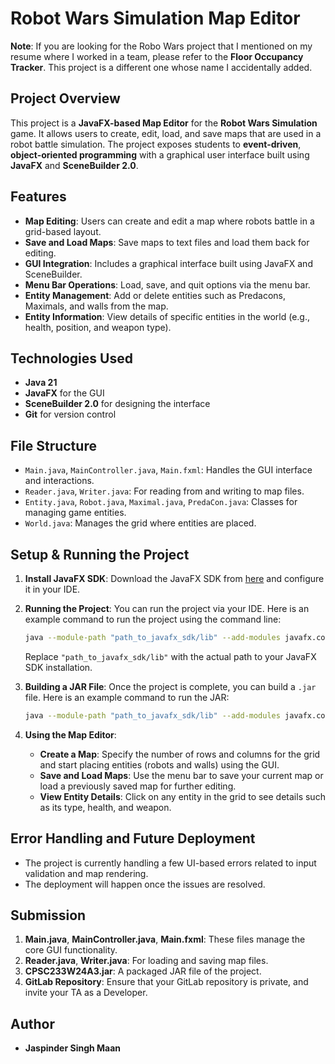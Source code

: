 # Robot Wars Simulation Map Editor

**Note**: If you are looking for the Robo Wars project that I mentioned on my resume where I worked in a team, please refer to the **Floor Occupancy Tracker**. This project is a different one whose name I accidentally added.

## Project Overview

This project is a **JavaFX-based Map Editor** for the **Robot Wars Simulation** game. It allows users to create, edit, load, and save maps that are used in a robot battle simulation. The project exposes students to **event-driven**, **object-oriented programming** with a graphical user interface built using **JavaFX** and **SceneBuilder 2.0**.

## Features

- **Map Editing**: Users can create and edit a map where robots battle in a grid-based layout.
- **Save and Load Maps**: Save maps to text files and load them back for editing.
- **GUI Integration**: Includes a graphical interface built using JavaFX and SceneBuilder.
- **Menu Bar Operations**: Load, save, and quit options via the menu bar.
- **Entity Management**: Add or delete entities such as Predacons, Maximals, and walls from the map.
- **Entity Information**: View details of specific entities in the world (e.g., health, position, and weapon type).

## Technologies Used

- **Java 21**
- **JavaFX** for the GUI
- **SceneBuilder 2.0** for designing the interface
- **Git** for version control

## File Structure

- `Main.java`, `MainController.java`, `Main.fxml`: Handles the GUI interface and interactions.
- `Reader.java`, `Writer.java`: For reading from and writing to map files.
- `Entity.java`, `Robot.java`, `Maximal.java`, `PredaCon.java`: Classes for managing game entities.
- `World.java`: Manages the grid where entities are placed.

## Setup & Running the Project

1. **Install JavaFX SDK**: Download the JavaFX SDK from [here](https://gluonhq.com/products/javafx/) and configure it in your IDE.
   
2. **Running the Project**: You can run the project via your IDE. Here is an example command to run the project using the command line:
    ```bash
    java --module-path "path_to_javafx_sdk/lib" --add-modules javafx.controls,javafx.fxml rw.app.Main
    ```
   Replace `"path_to_javafx_sdk/lib"` with the actual path to your JavaFX SDK installation.

3. **Building a JAR File**: Once the project is complete, you can build a `.jar` file. Here is an example command to run the JAR:
    ```bash
    java --module-path "path_to_javafx_sdk/lib" --add-modules javafx.controls,javafx.fxml -jar CPSC233W24A3.jar
    ```

4. **Using the Map Editor**:
    - **Create a Map**: Specify the number of rows and columns for the grid and start placing entities (robots and walls) using the GUI.
    - **Save and Load Maps**: Use the menu bar to save your current map or load a previously saved map for further editing.
    - **View Entity Details**: Click on any entity in the grid to see details such as its type, health, and weapon.

## Error Handling and Future Deployment

- The project is currently handling a few UI-based errors related to input validation and map rendering.
- The deployment will happen once the issues are resolved.

## Submission

1. **Main.java**, **MainController.java**, **Main.fxml**: These files manage the core GUI functionality.
2. **Reader.java**, **Writer.java**: For loading and saving map files.
3. **CPSC233W24A3.jar**: A packaged JAR file of the project.
4. **GitLab Repository**: Ensure that your GitLab repository is private, and invite your TA as a Developer.

## Author

- **Jaspinder Singh Maan**
